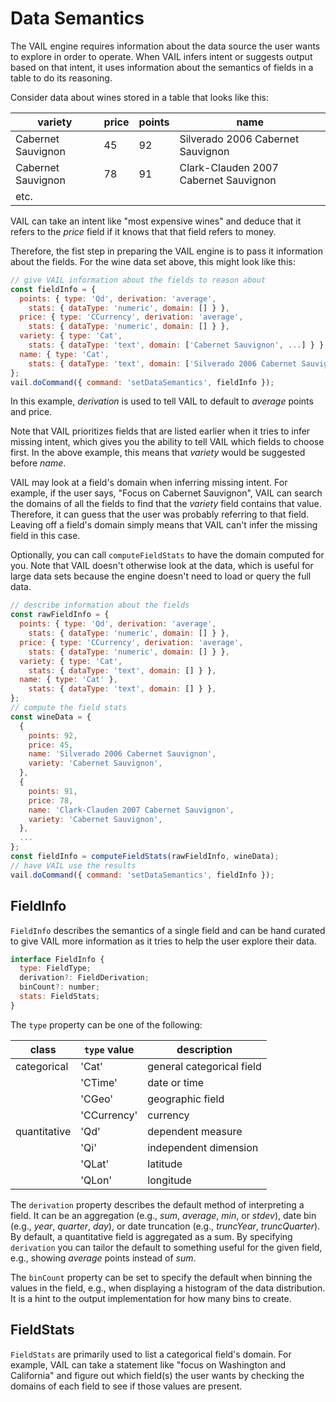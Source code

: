 # Data Semantics

The VAIL engine requires information about the data source the user wants to explore in order to operate.
When VAIL infers intent or suggests output based on that intent, it uses information about the semantics of fields in a table to do its reasoning.

Consider data about wines stored in a table that looks like this:

| variety | price | points | name |
| ---     | ---   | ---    | ---  |
| Cabernet Sauvignon | 45 | 92 | Silverado 2006 Cabernet Sauvignon |
| Cabernet Sauvignon | 78 | 91 | Clark-Clauden 2007 Cabernet Sauvignon |
| etc. |

VAIL can take an intent like "most expensive wines" and deduce that it refers to the *price* field if it knows that that field refers to money.

Therefore, the fist step in preparing the VAIL engine is to pass it information about the fields.
For the wine data set above, this might look like this:

```javascript
// give VAIL information about the fields to reason about
const fieldInfo = {
  points: { type: 'Qd', derivation: 'average',
    stats: { dataType: 'numeric', domain: [] } },
  price: { type: 'CCurrency', derivation: 'average',
    stats: { dataType: 'numeric', domain: [] } },
  variety: { type: 'Cat',
    stats: { dataType: 'text', domain: ['Cabernet Sauvignon', ...] } },
  name: { type: 'Cat',
    stats: { dataType: 'text', domain: ['Silverado 2006 Cabernet Sauvignon', ...] } },
};
vail.doCommand({ command: 'setDataSemantics', fieldInfo });
```

In this example, *derivation* is used to tell VAIL to default to *average* points and price.

Note that VAIL prioritizes fields that are listed earlier when it tries to infer missing intent, which gives you the ability to tell VAIL which fields to choose first.
In the above example, this means that *variety* would be suggested before *name*.

VAIL may look at a field's domain when inferring missing intent.
For example, if the user says, "Focus on Cabernet Sauvignon", VAIL can search the domains of all the fields to find that the *variety* field contains that value.
Therefore, it can guess that the user was probably referring to that field.
Leaving off a field's domain simply means that VAIL can't infer the missing field in this case.

Optionally, you can call `computeFieldStats` to have the domain computed for you.
Note that VAIL doesn't otherwise look at the data, which is useful for large data sets because the engine doesn't need to load or query the full data.

```javascript
// describe information about the fields
const rawFieldInfo = {
  points: { type: 'Qd', derivation: 'average',
    stats: { dataType: 'numeric', domain: [] } },
  price: { type: 'CCurrency', derivation: 'average',
    stats: { dataType: 'numeric', domain: [] } },
  variety: { type: 'Cat',
    stats: { dataType: 'text', domain: [] } },
  name: { type: 'Cat' },
    stats: { dataType: 'text', domain: [] } },
};
// compute the field stats
const wineData = {
  {
    points: 92,
    price: 45,
    name: 'Silverado 2006 Cabernet Sauvignon',
    variety: 'Cabernet Sauvignon',
  },
  {
    points: 91,
    price: 78,
    name: 'Clark-Clauden 2007 Cabernet Sauvignon',
    variety: 'Cabernet Sauvignon',
  },
  ...
};
const fieldInfo = computeFieldStats(rawFieldInfo, wineData);
// have VAIL use the results
vail.doCommand({ command: 'setDataSemantics', fieldInfo });
```

## FieldInfo

`FieldInfo` describes the semantics of a single field and can be hand curated to give VAIL more information as it tries to help the user explore their data.

```javascript
interface FieldInfo {
  type: FieldType;
  derivation?: FieldDerivation;
  binCount?: number;
  stats: FieldStats;
}
```

The `type` property can be one of the following:

| class | `type` value | description |
| ---   | ---          | --- |
| categorical  | 'Cat' | general categorical field |
|              | 'CTime' | date or time |
|              | 'CGeo' | geographic field |
|              | 'CCurrency' | currency |
| quantitative | 'Qd' | dependent measure |
|              | 'Qi' | independent dimension |
|              | 'QLat' | latitude |
|              | 'QLon' | longitude |

The `derivation` property describes the default method of interpreting a field.
It can be an aggregation (e.g., *sum*, *average*, *min*, or *stdev*), date bin (e.g., *year*, *quarter*, *day*), or date truncation (e.g., *truncYear*, *truncQuarter*).
By default, a quantitative field is aggregated as a sum.
By specifying `derivation` you can tailor the default to something useful for the given field, e.g., showing *average* points instead of *sum*.

The `binCount` property can be set to specify the default when binning the values in the field, e.g., when displaying a histogram of the data distribution.
It is a hint to the output implementation for how many bins to create.


## FieldStats

`FieldStats` are primarily used to list a categorical field's domain.
For example, VAIL can take a statement like "focus on Washington and California" and figure out which field(s) the user wants by checking the domains of each field to see if those values are present.
